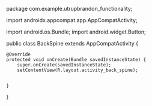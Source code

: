 package com.example.utrupbrandon_functionality;

import androidx.appcompat.app.AppCompatActivity;

import android.os.Bundle;
import android.widget.Button;

public class BackSpine extends AppCompatActivity {

    @Override
    protected void onCreate(Bundle savedInstanceState) {
        super.onCreate(savedInstanceState);
        setContentView(R.layout.activity_back_spine);


    }
}
